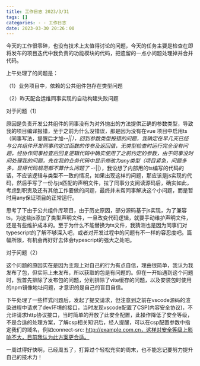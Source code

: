 ```yaml
---
title: 工作日志 2023/3/31
tags: []
categories: - - 工作日志
date: 2023-03-30 20:26：00
---
```


今天的工作很零碎，也没有技术上太值得讨论的问题，今天的任务主要是检查在即将发布的项目迭代中我负责的功能模块的代码，把遗留的一点小问题处理掉并合并代码。

上午处理了的问题是：

（1）业务项目中，依赖的公共组件包存在类型问题

（2）昨天配合运维同事实现的自动构建失败问题

对于问题（1）

原因是负责开发公共组件的同事没有为对外抛出的方法提供正确的参数类型，导致我的项目编译报错，至于之前为什么没错误，那是因为没有在vue 项目中启用ts（同事写法，提醒后才加-_-||），回到参数类型报错的问题，我确定在早几天已经与公共组件开发同事约定过函数的传参及返回值，无类型检查时运行完全没有问题，经协作同事检查后回复逻辑代码中确实使用了之前约定的参数，由于同事没时间处理我的问题，先在我的业务代码中显示修改为any类型（项目紧急，问题多多，显得代码规范都不算什么问题了 -_-||），我设想了内部用的ts编写的代码的话，不应该逻辑与类型不一致的情况，如果出现这样的问题，那应该是js实现的代码，然后手写了一份与js匹配的声明文件，拉了同事分支阅读源码后，确实如此，考虑到职责及还有其他工作要做的问题，最终并未帮同事解决这个小问题，而是暂时用any保证项目的正常运行。

思考了下由于公共组件库项目，由于历史原因，部分源码基于js实现，为了兼容ts，为这些js添加了类型声明文件，一旦改变代码逻辑，就要手动维护声明文件，还是有些维护成本的。至于为什么不能替换为ts文件，我猜测也是因为同事们对typescript的了解不够深入吧，或者对开发过程中的问题有不一样的容忍度吧。篇幅所限，有机会再好好去体会typescript的强大之处吧。

对于问题（2）

这个问题的原因实在是因为主观上对自己的行为有点自信，理由很简单，我认为我发布了包，但实际上未发布，所以获取的包是有问题的。但在一开始遇到这个问题时，我首先排除了发布包的问题，分别排除了vite缓存的问题，以及安装包时使用的npm镜像地址问题，才意识的是自己的盲目自信。

下午处理了一些样式问题后，发起了提交请求，但注意到之前在vscode源码的渲染进程中请求了dev环境的接口，当时发现vscode配置了CSP(内容安全协议)，不允许请求http协议接口，当时简单的开放了此安全配置，此操作降低了安全等级，不是合适的处理方案，了解csp相关知识后，经人提醒，可以在csp配置参数中指定我们的域名，例如connect-src: http://example.com.cn，这样对安全等级上影响不大，目前我认为此方案更合适。

一周过得好快啊，已经周五了，打算过个轻松充实的周末，也不能忘记要努力提升自己的技术力！


